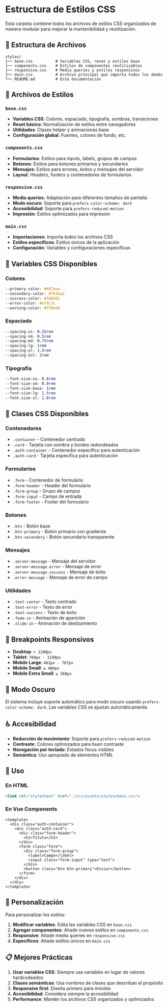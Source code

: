 # Estructura de Estilos CSS

Esta carpeta contiene todos los archivos de estilos CSS organizados de manera modular para mejorar la mantenibilidad y reutilización.

## 📁 Estructura de Archivos

```
styles/
├── base.css          # Variables CSS, reset y estilos base
├── components.css    # Estilos de componentes reutilizables
├── responsive.css    # Media queries y estilos responsivos
├── main.css          # Archivo principal que importa todos los demás
└── README.md         # Esta documentación
```

## 🎨 Archivos de Estilos

### `base.css`
- **Variables CSS**: Colores, espaciado, tipografía, sombras, transiciones
- **Reset básico**: Normalización de estilos entre navegadores
- **Utilidades**: Clases helper y animaciones base
- **Configuración global**: Fuentes, colores de fondo, etc.

### `components.css`
- **Formularios**: Estilos para inputs, labels, grupos de campos
- **Botones**: Estilos para botones primarios y secundarios
- **Mensajes**: Estilos para errores, éxitos y mensajes del servidor
- **Layout**: Headers, footers y contenedores de formularios

### `responsive.css`
- **Media queries**: Adaptación para diferentes tamaños de pantalla
- **Modo oscuro**: Soporte para `prefers-color-scheme: dark`
- **Accesibilidad**: Soporte para `prefers-reduced-motion`
- **Impresión**: Estilos optimizados para impresión

### `main.css`
- **Importaciones**: Importa todos los archivos CSS
- **Estilos específicos**: Estilos únicos de la aplicación
- **Configuración**: Variables y configuraciones específicas

## 🎯 Variables CSS Disponibles

### Colores
```css
--primary-color: #667eea
--secondary-color: #764ba2
--success-color: #10b981
--error-color: #e74c3c
--warning-color: #f59e0b
```

### Espaciado
```css
--spacing-xs: 0.25rem
--spacing-sm: 0.5rem
--spacing-md: 0.75rem
--spacing-lg: 1rem
--spacing-xl: 1.5rem
--spacing-2xl: 2rem
```

### Tipografía
```css
--font-size-xs: 0.8rem
--font-size-sm: 0.9rem
--font-size-base: 1rem
--font-size-lg: 1.5rem
--font-size-xl: 1.8rem
```

## 🧩 Clases CSS Disponibles

### Contenedores
- `.container` - Contenedor centrado
- `.card` - Tarjeta con sombra y bordes redondeados
- `.auth-container` - Contenedor específico para autenticación
- `.auth-card` - Tarjeta específica para autenticación

### Formularios
- `.form` - Contenedor de formulario
- `.form-header` - Header del formulario
- `.form-group` - Grupo de campos
- `.form-input` - Campo de entrada
- `.form-footer` - Footer del formulario

### Botones
- `.btn` - Botón base
- `.btn-primary` - Botón primario con gradiente
- `.btn-secondary` - Botón secundario transparente

### Mensajes
- `.server-message` - Mensaje del servidor
- `.server-message.error` - Mensaje de error
- `.server-message.success` - Mensaje de éxito
- `.error-message` - Mensaje de error de campo

### Utilidades
- `.text-center` - Texto centrado
- `.text-error` - Texto de error
- `.text-success` - Texto de éxito
- `.fade-in` - Animación de aparición
- `.slide-in` - Animación de deslizamiento

## 📱 Breakpoints Responsivos

- **Desktop**: `> 1200px`
- **Tablet**: `768px - 1199px`
- **Mobile Large**: `481px - 767px`
- **Mobile Small**: `≤ 480px`
- **Mobile Extra Small**: `≤ 360px`

## 🌙 Modo Oscuro

El sistema incluye soporte automático para modo oscuro usando `prefers-color-scheme: dark`. Las variables CSS se ajustan automáticamente.

## ♿ Accesibilidad

- **Reducción de movimiento**: Soporte para `prefers-reduced-motion`
- **Contraste**: Colores optimizados para buen contraste
- **Navegación por teclado**: Estados focus visibles
- **Semántica**: Uso apropiado de elementos HTML

## 🚀 Uso

### En HTML
```html
<link rel="stylesheet" href="./src/assets/styles/main.css">
```

### En Vue Components
```vue
<template>
  <div class="auth-container">
    <div class="auth-card">
      <div class="form-header">
        <h1>Título</h1>
      </div>
      <form class="form">
        <div class="form-group">
          <label>Campo</label>
          <input class="form-input" type="text">
        </div>
        <button class="btn btn-primary">Enviar</button>
      </form>
    </div>
  </div>
</template>
```

## 🔧 Personalización

Para personalizar los estilos:

1. **Modificar variables**: Edita las variables CSS en `base.css`
2. **Agregar componentes**: Añade nuevos estilos en `components.css`
3. **Responsive**: Añade media queries en `responsive.css`
4. **Específicos**: Añade estilos únicos en `main.css`

## 📋 Mejores Prácticas

1. **Usar variables CSS**: Siempre usa variables en lugar de valores hardcodeados
2. **Clases semánticas**: Usa nombres de clases que describan el propósito
3. **Responsive first**: Diseña primero para móviles
4. **Accesibilidad**: Considera siempre la accesibilidad
5. **Performance**: Mantén los archivos CSS organizados y optimizados